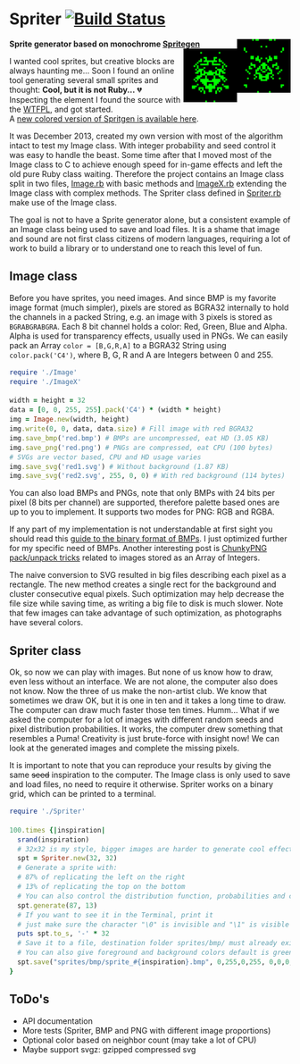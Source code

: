 # Spriter [![Build Status](https://travis-ci.org/Maumagnaguagno/Spriter.svg)](https://travis-ci.org/Maumagnaguagno/Spriter)
**Sprite generator based on monochrome [Spritegen](https://web.archive.org/web/20160305123432/http://tools.putpixel.com/spritegen.html)**
<a href="/sprites/svg/sprite_65.svg" target="_blank">
<img src="/sprites/svg/sprite_65.svg" align="right" width="96px" title="Puma"/>
</a>
<a href="/sprites/svg/sprite_64.svg" target="_blank">
<img src="/sprites/svg/sprite_64.svg" align="right" width="96px" title="Old man"/>
</a>

I wanted cool sprites, but creative blocks are always haunting me...
Soon I found an online tool generating several small sprites and thought: **Cool, but it is not Ruby...** :broken_heart:  
Inspecting the element I found the source with the [WTFPL](http://www.wtfpl.net/), and got started.  
A [new colored version of Spritgen is available here](http://img.uninhabitant.com/spritegen.html?controls=true&autorandomize=false&pal=arne&colours=2&bg=0&size=12&spacing=8&tiles=16&zoom=1&scaler0=eagle2x&scaler1=none&advanced=false&advanced=true&seed=1363177051286&autoreseed=false&autoreseed=true&falloff=linear&probmin=0.1&probmax=0.9&bias=0.8&gain=0.8&mirrorh=0.9&mirrorv=0.1&despeckle=1&despur=1).

It was December 2013, created my own version with most of the algorithm intact to test my Image class.
With integer probability and seed control it was easy to handle the beast.
Some time after that I moved most of the Image class to C to achieve enough speed for in-game effects and left the old pure Ruby class waiting.
Therefore the project contains an Image class split in two files, [Image.rb](Image.rb) with basic methods and [ImageX.rb](ImageX.rb) extending the Image class with complex methods.
The Spriter class defined in [Spriter.rb](Spriter.rb) make use of the Image class.

The goal is not to have a Sprite generator alone, but a consistent example of an Image class being used to save and load files.
It is a shame that image and sound are not first class citizens of modern languages, requiring a lot of work to build a library or to understand one to reach this level of fun.

## Image class
Before you have sprites, you need images.
And since BMP is my favorite image format (much simpler), pixels are stored as BGRA32 internally to hold the channels in a packed String, e.g. an image with 3 pixels is stored as ``BGRABGRABGRA``.
Each 8 bit channel holds a color: Red, Green, Blue and Alpha.
Alpha is used for transparency effects, usually used in PNGs.
We can easily pack an Array ``color = [B,G,R,A]`` to a BGRA32 String using ``color.pack('C4')``, where B, G, R and A are Integers between 0 and 255.

```Ruby
require './Image'
require './ImageX'

width = height = 32
data = [0, 0, 255, 255].pack('C4') * (width * height)
img = Image.new(width, height)
img.write(0, 0, data, data.size) # Fill image with red BGRA32
img.save_bmp('red.bmp') # BMPs are uncompressed, eat HD (3.05 KB)
img.save_png('red.png') # PNGs are compressed, eat CPU (100 bytes)
# SVGs are vector based, CPU and HD usage varies
img.save_svg('red1.svg') # Without background (1.87 KB)
img.save_svg('red2.svg', 255, 0, 0) # With red background (114 bytes)
```

You can also load BMPs and PNGs, note that only BMPs with 24 bits per pixel (8 bits per channel) are supported, therefore palette based ones are up to you to implement.
It supports two modes for PNG: RGB and RGBA.

If any part of my implementation is not understandable at first sight you should read this [guide to the binary format of BMPs](http://practicingruby.com/articles/binary-file-formats).
I just optimized further for my specific need of BMPs.
Another interesting post is [ChunkyPNG pack/unpack tricks](http://chunkypng.com/2010/01/17/ode-to-array-pack-and-string-unpack.html) related to images stored as an Array of Integers.

The naive conversion to SVG resulted in big files describing each pixel as a rectangle.
The new method creates a single rect for the background and cluster consecutive equal pixels.
Such optimization may help decrease the file size while saving time, as writing a big file to disk is much slower.
Note that few images can take advantage of such optimization, as photographs have several colors.

## Spriter class
Ok, so now we can play with images.
But none of us know how to draw, even less without an interface.
We are not alone, the computer also does not know.
Now the three of us make the non-artist club.
We know that sometimes we draw OK, but it is one in ten and it takes a long time to draw.
The computer can draw much faster those ten times.
Humm...
What if we asked the computer for a lot of images with different random seeds and pixel distribution probabilities.
It works, the computer drew something that resembles a Puma!
Creativity is just brute-force with insight now!
We can look at the generated images and complete the missing pixels.

It is important to note that you can reproduce your results by giving the same ~~seed~~ inspiration to the computer.
The Image class is only used to save and load files, no need to require it otherwise.
Spriter works on a binary grid, which can be printed to a terminal.

```Ruby
require './Spriter'

100.times {|inspiration|
  srand(inspiration)
  # 32x32 is my style, bigger images are harder to generate cool effects
  spt = Spriter.new(32, 32)
  # Generate a sprite with:
  # 87% of replicating the left on the right
  # 13% of replicating the top on the bottom
  # You can also control the distribution function, probabilities and cleaning/adding loose pixels
  spt.generate(87, 13)
  # If you want to see it in the Terminal, print it
  # just make sure the character "\0" is invisible and "\1" is visible
  puts spt.to_s, '-' * 32
  # Save it to a file, destination folder sprites/bmp/ must already exist
  # You can also give foreground and background colors default is green on black
  spt.save("sprites/bmp/sprite_#{inspiration}.bmp", 0,255,0,255, 0,0,0,255)
}
```

## ToDo's
- API documentation
- More tests (Spriter, BMP and PNG with different image proportions)
- Optional color based on neighbor count (may take a lot of CPU)
- Maybe support svgz: gzipped compressed svg